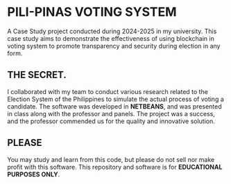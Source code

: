 # PILI-PINAS VOTING SYSTEM
A Case Study project conducted during 2024-2025 in my university. This case study aims to demonstrate the effectiveness of using blockchain in voting system to
promote transparency and security during election in any form.

## THE SECRET.
I collaborated with my team to conduct various research related to the Election System of the Philippines to simulate the actual process of voting a candidate.
The software was developed in **NETBEANS**, and was presented in class along with the professor and panels. The project was a success, and the professor commended
us for the quality and innovative solution.

## PLEASE
You may study and learn from this code, but please do not sell nor make profit with this software. This repository and software is for **EDUCATIONAL PURPOSES ONLY**.
